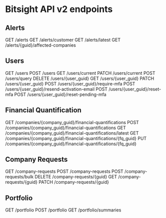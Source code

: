 # Bitsight API v2 endpoints

## Alerts

GET /alerts
GET /alerts/customer
GET /alerts/latest
GET /alerts/{guid}/affected-companies

## Users

GET /users
POST /users
GET /users/current
PATCH /users/current
POST /users/query
DELETE /users/{user_guid}
GET /users/{user_guid}
PATCH /users/{user_guid}
POST /users/{user_guid}/require-mfa
POST /users/{user_guid}/resend-activation-email
POST /users/{user_guid}/reset-mfa
POST /users/{user_guid}/reset-pending-mfa

## Financial Quantification

GET /companies/{company_guid}/financial-quantifications
POST /companies/{company_guid}/financial-quantifications
GET /companies/{company_guid}/financial-quantifications/latest
GET /companies/{company_guid}/financial-quantifications/{fq_guid}
PUT /companies/{company_guid}/financial-quantifications/{fq_guid}

## Company Requests

GET /company-requests
POST /company-requests
POST /company-requests/bulk
DELETE /company-requests/{guid}
GET /company-requests/{guid}
PATCH /company-requests/{guid}

## Portfolio

GET /portfolio
POST /portfolio
GET /portfolio/summaries
